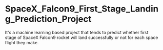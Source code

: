 # SpaceX_Falcon9_First_Stage_Landing_Prediction_Project
It's a machine learning based project that tends to predict whether first stage of SpaceX Falcon9 rocket will land successfully or not for each space flight they make.
